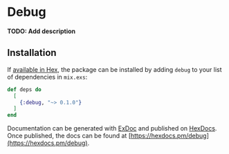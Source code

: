 # Debug

**TODO: Add description**

## Installation

If [available in Hex](https://hex.pm/docs/publish), the package can be installed
by adding `debug` to your list of dependencies in `mix.exs`:

```elixir
def deps do
  [
    {:debug, "~> 0.1.0"}
  ]
end
```

Documentation can be generated with [ExDoc](https://github.com/elixir-lang/ex_doc)
and published on [HexDocs](https://hexdocs.pm). Once published, the docs can
be found at [https://hexdocs.pm/debug](https://hexdocs.pm/debug).

